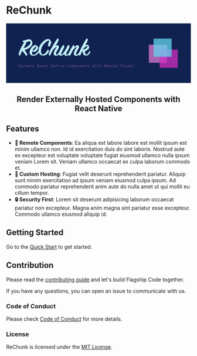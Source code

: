 # ReChunk

<picture>
  <img alt="ReChunk Banner" src="./.github/assets/banner.png">
</picture>

<h2 align="center">Render Externally Hosted Components with React Native</h2>

## Features

- **🚀 Remote Components**: Ea aliqua est labore labore est mollit ipsum est minim ullamco non. Id id exercitation duis do sint laboris. Nostrud aute ex excepteur est voluptate voluptate fugiat eiusmod ullamco nulla ipsum veniam Lorem sit. Veniam ullamco occaecat ex culpa laborum commodo et.
- **🎨 Custom Hosting**: Fugiat velit deserunt reprehenderit pariatur. Aliquip sunt minim exercitation ad ipsum veniam eiusmod culpa ipsum. Ad commodo pariatur reprehenderit anim aute do nulla amet ut qui mollit eu cillum tempor.
- **🔒 Security First**: Lorem sit deserunt adipisicing laborum occaecat pariatur non excepteur. Magna anim magna sint pariatur esse excepteur. Commodo ullamco eiusmod aliquip id.

## Getting Started

Go to the [Quick Start](https://rechunk.dev/) to get started.

## Contribution

Please read the [contributing guide](./CONTRIBUTING.md) and let's build Flagship Code together.

If you have any questions, you can open an issue to communicate with us.

### Code of Conduct

Please check [Code of Conduct](./CODE_OF_CONDUCT.md) for more details.

### License

ReChunk is licensed under the [MIT License](./LICENSE).
